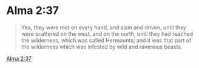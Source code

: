 # Alma 2:37

> Yea, they were met on every hand, and slain and driven, until they were scattered on the west, and on the north, until they had reached the wilderness, which was called Hermounts; and it was that part of the wilderness which was infested by wild and ravenous beasts.

[Alma 2:37](https://www.churchofjesuschrist.org/study/scriptures/bofm/alma/2?lang=eng&id=p37#p37)



